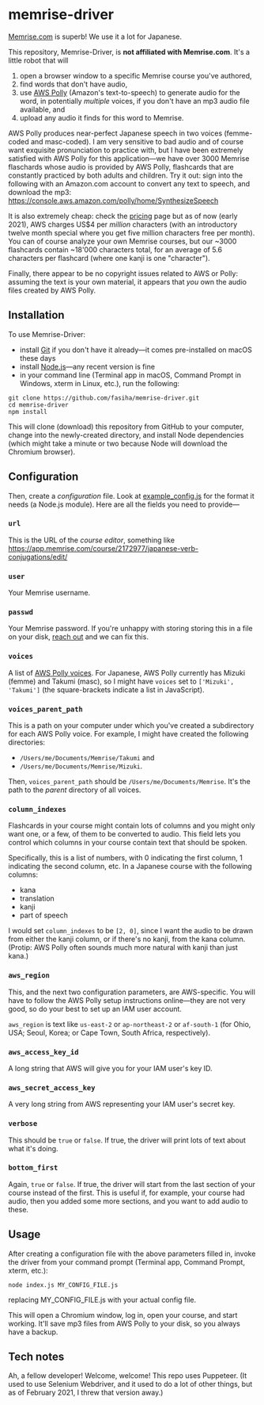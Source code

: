 # memrise-driver

[Memrise.com](https://www.memrise.com) is superb! We use it a lot for Japanese.

This repository, Memrise-Driver, is **not affiliated with Memrise.com**. It's a little robot that will
1. open a browser window to a specific Memrise course you've authored, 
2. find words that don't have audio,
3. use [AWS Polly](https://aws.amazon.com/polly/) (Amazon's text-to-speech) to generate audio for the word, in potentially *multiple* voices, if you don't have an mp3 audio file available, and
4. upload any audio it finds for this word to Memrise.

AWS Polly produces near-perfect Japanese speech in two voices (femme-coded and masc-coded). I am very sensitive to bad audio and of course want exquisite pronunciation to practice with, but I have been extremely satisfied with AWS Polly for this application—we have over 3000 Memrise flaschards whose audio is provided by AWS Polly, flashcards that are constantly practiced by both adults and children. Try it out: sign into the following with an Amazon.com account to convert any text to speech, and download the mp3: https://console.aws.amazon.com/polly/home/SynthesizeSpeech

It is also extremely cheap: check the [pricing](https://aws.amazon.com/polly/pricing/) page but as of now (early 2021), AWS charges US$4 per *million* characters (with an introductory twelve month special where you get five million characters free per month). You can of course analyze your own Memrise courses, but our ~3000 flashcards contain ~18'000 characters total, for an average of 5.6 characters per flashcard (where one kanji is one "character").

Finally, there appear to be no copyright issues related to AWS or Polly: assuming the text is your own material, it appears that *you* own the audio files created by AWS Polly.

## Installation
To use Memrise-Driver:
- install [Git](https://git-scm.com/) if you don't have it already—it comes pre-installed on macOS these days
- install [Node.js](https://nodejs.org/)—any recent version is fine
- in your command line (Terminal app in macOS, Command Prompt in Windows, xterm in Linux, etc.), run the following:
```console
git clone https://github.com/fasiha/memrise-driver.git
cd memrise-driver
npm install
```

This will clone (download) this repository from GitHub to your computer, change into the newly-created directory, and install Node dependencies (which might take a minute or two because Node will download the Chromium browser).

## Configuration
Then, create a *configuration* file. Look at [example_config.js](example_config.js) for the format it needs (a Node.js module). Here are all the fields you need to provide—

### `url`
This is the URL of the *course editor*, something like https://app.memrise.com/course/2172977/japanese-verb-conjugations/edit/

### `user`
Your Memrise username.

### `passwd`
Your Memrise password. If you're unhappy with storing storing this in a file on your disk, [reach out](https://github.com/fasiha/memrise-driver/issues) and we can fix this.

### `voices`
A list of [AWS Polly voices](https://docs.aws.amazon.com/polly/latest/dg/voicelist.html). For Japanese, AWS Polly currently has Mizuki (femme) and Takumi (masc), so I might have `voices` set to `['Mizuki', 'Takumi']` (the square-brackets indicate a list in JavaScript).

### `voices_parent_path`
This is a path on your computer under which you've created a subdirectory for each AWS Polly voice. For example, I might have created the following directories:
- `/Users/me/Documents/Memrise/Takumi` and 
- `/Users/me/Documents/Memrise/Mizuki`.

Then, `voices_parent_path` should be `/Users/me/Documents/Memrise`. It's the path to the *parent* directory of all voices.

### `column_indexes`
Flashcards in your course might contain lots of columns and you might only want one, or a few, of them to be converted to audio. This field lets you control which columns in your course contain text that should be spoken.

Specifically, this is a list of numbers, with 0 indicating the first column, 1 indicating the second column, etc. In a Japanese course with the following columns:
- kana
- translation
- kanji
- part of speech

I would set `column_indexes` to be `[2, 0]`, since I want the audio to be drawn from either the kanji column, or if there's no kanji, from the kana column. (Protip: AWS Polly often sounds much more natural with kanji than just kana.)

### `aws_region`
This, and the next two configuration parameters, are AWS-specific. You will have to follow the AWS Polly setup instructions online—they are not very good, so do your best to set up an IAM user account.

`aws_region` is text like `us-east-2` or `ap-northeast-2` or `af-south-1` (for Ohio, USA; Seoul, Korea; or Cape Town, South Africa, respectively).

### `aws_access_key_id`
A long string that AWS will give you for your IAM user's key ID.

### `aws_secret_access_key`
A very long string from AWS representing your IAM user's secret key.

### `verbose`
This should be `true` or `false`. If true, the driver will print lots of text about what it's doing.

### `bottom_first`
Again, `true` or `false`. If true, the driver will start from the last section of your course instead of the first. This is useful if, for example, your course had audio, then you added some more sections, and you want to add audio to these.

## Usage
After creating a configuration file with the above parameters filled in, invoke the driver from your command prompt (Terminal app, Command Prompt, xterm, etc.):
```console
node index.js MY_CONFIG_FILE.js
```
replacing MY_CONFIG_FILE.js with your actual config file.

This will open a Chromium window, log in, open your course, and start working. It'll save mp3 files from AWS Polly to your disk, so you always have a backup.

## Tech notes
Ah, a fellow developer! Welcome, welcome! This repo uses Puppeteer. (It used to use Selenium Webdriver, and it used to do a lot of other things, but as of February 2021, I threw that version away.)